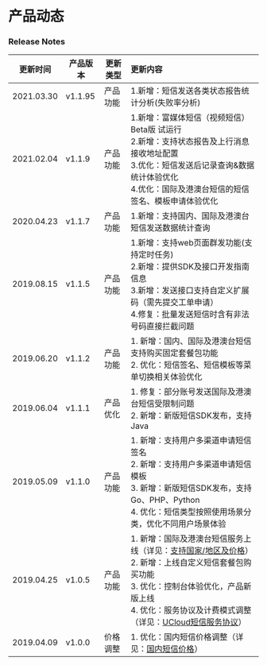 # 产品动态



### Release Notes

| 更新时间   | 产品版本 | 更新类型 | 更新内容                                                     |
| ---------- | -------- | -------- | :----------------------------------------------------------- |
| 2021.03.30 | v1.1.95  | 产品功能 | 1.新增：短信发送各类状态报告统计分析(失败率分析)<br/>        |
| 2021.02.04 | v1.1.9   | 产品功能 | 1.新增：富媒体短信（视频短信）Beta版 试运行<br />2.新增：支持状态报告及上行消息接收地址配置<br />3.优化：短信发送后记录查询&数据统计体验优化<br />4.优化：国际及港澳台短信的短信签名、模板申请体验优化 |
| 2020.04.23 | v1.1.7   | 产品功能 | 1.新增：支持国内、国际及港澳台短信发送数据统计查询           |
| 2019.08.15 | v1.1.5   | 产品功能 | 1.新增：支持web页面群发功能(支持定时任务)<br>2.新增：提供SDK及接口开发指南信息<br>3.新增：发送接口支持自定义扩展码（需先提交工单申请）<br>4.修复：批量发送短信时含有非法号码直接拦截问题 |
| 2019.06.20 | v1.1.2   | 产品功能 | 1. 新增：国内、国际及港澳台短信支持购买固定套餐包功能<br>2. 优化：短信签名、短信模板等菜单切换相关体验优化 |
| 2019.06.04 | v1.1.1   | 产品优化 | 1. 修复：部分账号发送国际及港澳台短信受限制问题<br>2. 新增：新版短信SDK发布，支持Java |
| 2019.05.09 | v1.1.0   | 产品功能 | 1. 新增：支持用户多渠道申请短信签名<br>2. 新增：支持用户多渠道申请短信模板<br>3. 新增：新版短信SDK发布，支持Go、PHP、Python<br>4. 优化：短信类型按照使用场景分类，优化不同用户场景体验 |
| 2019.04.25 | v1.0.5   | 产品功能 | 1. 新增：国际及港澳台短信服务上线（详见：[支持国家/地区及价格](https://docs.ucloud.cn/usms/price/3005)）<br>2. 新增：上线自定义短信套餐包购买功能<br>3. 优化：控制台体验优化，产品新版上线<br>4. 优化：服务协议及计费模式调整（详见：[UCloud短信服务协议](https://docs.ucloud.cn/usms/introduction/service_level)） |
| 2019.04.09 | v1.0.0   | 价格调整 | 1. 优化：国内短信价格调整（详见：[国内短信价格](https://docs.ucloud.cn/usms/price/3003)） |

